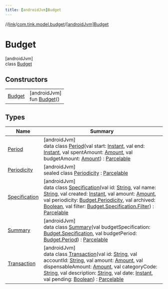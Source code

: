 ```yaml
---
title: [androidJvm]Budget
---
```

//[link](../../../index.html)/[com.tink.model.budget](../index.html)/[[androidJvm]Budget](index.html)



# Budget



[androidJvm]\
class [Budget](index.html)



## Constructors


| | |
|---|---|
| [Budget](-budget.html) | [androidJvm]<br>fun [Budget](-budget.html)() |


## Types


| Name | Summary |
|---|---|
| [Period](-period/index.html) | [androidJvm]<br>data class [Period](-period/index.html)(val start: [Instant](https://developer.android.com/reference/kotlin/java/time/Instant.html), val end: [Instant](https://developer.android.com/reference/kotlin/java/time/Instant.html), val spentAmount: [Amount](../../com.tink.model.misc/[android-jvm]-amount/index.html), val budgetAmount: [Amount](../../com.tink.model.misc/[android-jvm]-amount/index.html)) : [Parcelable](https://developer.android.com/reference/kotlin/android/os/Parcelable.html) |
| [Periodicity](-periodicity/index.html) | [androidJvm]<br>sealed class [Periodicity](-periodicity/index.html) : [Parcelable](https://developer.android.com/reference/kotlin/android/os/Parcelable.html) |
| [Specification](-specification/index.html) | [androidJvm]<br>data class [Specification](-specification/index.html)(val id: [String](https://kotlinlang.org/api/latest/jvm/stdlib/kotlin/-string/index.html), val name: [String](https://kotlinlang.org/api/latest/jvm/stdlib/kotlin/-string/index.html), val created: [Instant](https://developer.android.com/reference/kotlin/java/time/Instant.html), val amount: [Amount](../../com.tink.model.misc/[android-jvm]-amount/index.html), val periodicity: [Budget.Periodicity](-periodicity/index.html), val archived: [Boolean](https://kotlinlang.org/api/latest/jvm/stdlib/kotlin/-boolean/index.html), val filter: [Budget.Specification.Filter](-specification/-filter/index.html)) : [Parcelable](https://developer.android.com/reference/kotlin/android/os/Parcelable.html) |
| [Summary](-summary/index.html) | [androidJvm]<br>data class [Summary](-summary/index.html)(val budgetSpecification: [Budget.Specification](-specification/index.html), val budgetPeriod: [Budget.Period](-period/index.html)) : [Parcelable](https://developer.android.com/reference/kotlin/android/os/Parcelable.html) |
| [Transaction](-transaction/index.html) | [androidJvm]<br>data class [Transaction](-transaction/index.html)(val id: [String](https://kotlinlang.org/api/latest/jvm/stdlib/kotlin/-string/index.html), val accountId: [String](https://kotlinlang.org/api/latest/jvm/stdlib/kotlin/-string/index.html), val amount: [Amount](../../com.tink.model.misc/[android-jvm]-amount/index.html), val dispensableAmount: [Amount](../../com.tink.model.misc/[android-jvm]-amount/index.html), val categoryCode: [String](https://kotlinlang.org/api/latest/jvm/stdlib/kotlin/-string/index.html), val description: [String](https://kotlinlang.org/api/latest/jvm/stdlib/kotlin/-string/index.html), val date: [Instant](https://developer.android.com/reference/kotlin/java/time/Instant.html), val pending: [Boolean](https://kotlinlang.org/api/latest/jvm/stdlib/kotlin/-boolean/index.html)) : [Parcelable](https://developer.android.com/reference/kotlin/android/os/Parcelable.html) |


